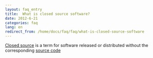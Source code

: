 ```yaml
---
layout: faq_entry
title:  What is closed source software? 
date: 2012-6-21
categories: faq
lang: en
redirect_from: /home/docs/faq/faq/what-is-closed-source-software
---
```

[Closed source](http://en.wikipedia.org/wiki/Closed_source_software) is a term for software released or distributed without the corresponding [source code](http://en.wikipedia.org/wiki/Source_code "Source code")

